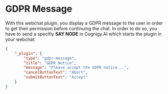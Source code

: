 # GDPR Message
With this webchat plugin, you display a GDPR message to the user in order to get their permission before continuing the chat.
In order to do so, you have to send a specifiy **SAY NODE** in Cognigy.AI which starts the plugin in your webchat:

```json
{
    "_plugin": {
        "type": "gdpr-message",
        "title": "GDPR Notice",
        "message": "Please accept the GDPR notice...",
        "cancelButtonText": "Abort",
        "submitButtonText": "Accept"
    }
}
```